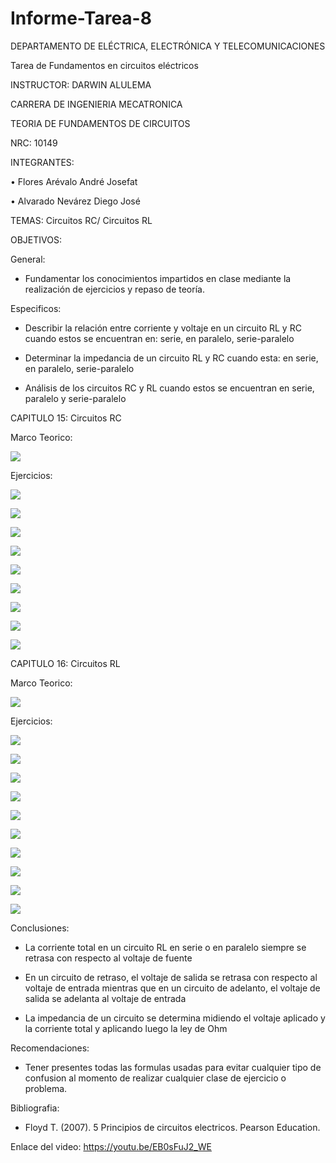 # Informe-Tarea-8

DEPARTAMENTO DE ELÉCTRICA, ELECTRÓNICA Y TELECOMUNICACIONES

Tarea de Fundamentos en circuitos eléctricos

INSTRUCTOR: DARWIN ALULEMA

CARRERA DE INGENIERIA MECATRONICA

TEORIA DE FUNDAMENTOS DE CIRCUITOS

NRC: 10149

INTEGRANTES:

• Flores Arévalo André Josefat

• Alvarado Nevárez Diego José

TEMAS: Circuitos RC/ Circuitos RL

OBJETIVOS:

General:

- Fundamentar los conocimientos impartidos en clase mediante la realización de ejercicios y repaso de teoría.

Especificos:

- Describir la relación entre corriente y voltaje en un circuito RL y RC cuando estos se encuentran en: serie, en paralelo, serie-paralelo

- Determinar la impedancia de un circuito RL y RC cuando esta: en serie, en paralelo, serie-paralelo

- Análisis de los circuitos RC y RL cuando estos se encuentran en serie, paralelo y serie-paralelo


CAPITULO 15: Circuitos RC

Marco Teorico:

![](https://github.com/diego333jose/Informe-Tarea-8/blob/main/Imagenes/CAP%C3%8DTULO%2016_page-0011.jpg)

Ejercicios:

![](https://github.com/diego333jose/Informe-Tarea-8/blob/main/Imagenes/Tarea%209_page-0001.jpg)

![](https://github.com/diego333jose/Informe-Tarea-8/blob/main/Imagenes/Tarea%209_page-0002.jpg)

![](https://github.com/diego333jose/Informe-Tarea-8/blob/main/Imagenes/Tarea%209_page-0003.jpg)

![](https://github.com/diego333jose/Informe-Tarea-8/blob/main/Imagenes/Tarea%209_page-0004.jpg)

![](https://github.com/diego333jose/Informe-Tarea-8/blob/main/Imagenes/Tarea%209_page-0005.jpg)

![](https://github.com/diego333jose/Informe-Tarea-8/blob/main/Imagenes/Tarea%209_page-0006.jpg)

![](https://github.com/diego333jose/Informe-Tarea-8/blob/main/Imagenes/Tarea%209_page-0007.jpg)

![](https://github.com/diego333jose/Informe-Tarea-8/blob/main/Imagenes/Tarea%209_page-0008.jpg)

![](https://github.com/diego333jose/Informe-Tarea-8/blob/main/Imagenes/Tarea%209_page-0009.jpg)

CAPITULO 16: Circuitos RL

Marco Teorico:

![](https://github.com/diego333jose/Informe-Tarea-8/blob/main/Imagenes/CAP%C3%8DTULO%2016_page-0012.jpg)

Ejercicios:

![](https://github.com/diego333jose/Informe-Tarea-8/blob/main/Imagenes/CAP%C3%8DTULO%2016_page-0001.jpg)

![](https://github.com/diego333jose/Informe-Tarea-8/blob/main/Imagenes/CAP%C3%8DTULO%2016_page-0002.jpg)

![](https://github.com/diego333jose/Informe-Tarea-8/blob/main/Imagenes/CAP%C3%8DTULO%2016_page-0003.jpg)

![](https://github.com/diego333jose/Informe-Tarea-8/blob/main/Imagenes/CAP%C3%8DTULO%2016_page-0004.jpg)

![](https://github.com/diego333jose/Informe-Tarea-8/blob/main/Imagenes/CAP%C3%8DTULO%2016_page-0005.jpg)

![](https://github.com/diego333jose/Informe-Tarea-8/blob/main/Imagenes/CAP%C3%8DTULO%2016_page-0006.jpg)

![](https://github.com/diego333jose/Informe-Tarea-8/blob/main/Imagenes/CAP%C3%8DTULO%2016_page-0007.jpg)

![](https://github.com/diego333jose/Informe-Tarea-8/blob/main/Imagenes/CAP%C3%8DTULO%2016_page-0008.jpg)

![](https://github.com/diego333jose/Informe-Tarea-8/blob/main/Imagenes/CAP%C3%8DTULO%2016_page-0009.jpg)

![](https://github.com/diego333jose/Informe-Tarea-8/blob/main/Imagenes/CAP%C3%8DTULO%2016_page-0010.jpg)

Conclusiones:

- La corriente total en un circuito RL en serie o en paralelo siempre se retrasa con respecto al voltaje de fuente

- En un circuito de retraso, el voltaje de salida se retrasa con respecto al voltaje de entrada mientras que en un circuito de adelanto, el voltaje de salida se adelanta al voltaje de entrada
 
- La impedancia de un circuito se determina midiendo el voltaje aplicado y la corriente total y aplicando luego la ley de Ohm

Recomendaciones:

- Tener presentes todas las formulas usadas para evitar cualquier tipo de confusion al momento de realizar cualquier clase de ejercicio o problema.

Bibliografia:

- Floyd T. (2007). 5 Principios de circuitos electricos. Pearson Education.

Enlace del video: https://youtu.be/EB0sFuJ2_WE
